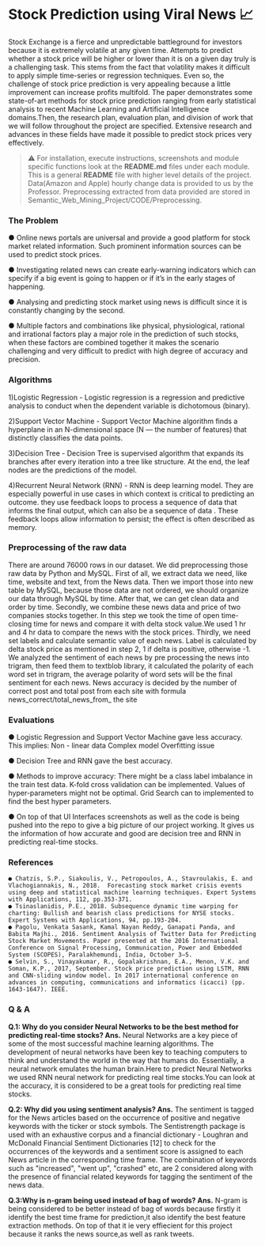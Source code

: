 # Stock Prediction using Viral News :chart_with_upwards_trend: 
Stock Exchange is a fierce and unpredictable battleground for investors because it is extremely volatile at any given time. Attempts to predict whether a stock price will be higher or lower than it is on a given day truly is a challenging task. This stems from the fact that volatility makes it difficult to apply simple time-series or regression techniques. Even so, the challenge of stock price prediction is very appealing because a little improvement can increase profits multifold. The paper demonstrates some state-of-art methods for stock price prediction ranging from early statistical analysis to recent Machine Learning and Artificial Intelligence domains.Then, the research plan, evaluation plan, and division of work that we will follow throughout the project are specified. Extensive research and advances in these fields have made it possible to predict stock prices very effectively.

> :warning: For installation, execute instructions, screenshots and module specific functions look at the **README.md** files under each module.
> This is a general **README** file with higher level details of the project.
> Data(Amazon and Apple) hourly change data is provided to us by the Professor.
> Preprocessing extracted from data provided are stored in Semantic_Web_Mining_Project/CODE/Preprocessing.

### The Problem

● Online news portals are universal and provide a good platform for stock market related information. Such prominent information sources can be used to predict stock prices.

● Investigating related news can create early-warning indicators which can specify if a big event is going to happen or if it’s in the early stages of happening. 

● Analysing and predicting stock market using  news is difficult since it is constantly changing by the second.

● Multiple factors and combinations like physical, physiological, rational and irrational factors play a major role in the prediction of such stocks, when these factors are combined together it makes the scenario challenging and very difficult to predict with high degree of accuracy and precision.


### Algorithms

1)Logistic Regression - Logistic regression is a regression and predictive analysis to conduct when the dependent variable is dichotomous (binary).  

2)Support Vector Machine - Support Vector Machine algorithm finds a hyperplane in an N-dimensional space (N — the number of features) that distinctly classifies the data points.

3)Decision Tree - Decision Tree is supervised algorithm that expands its branches after every iteration into a tree like structure. At the end, the leaf nodes are the predictions of the model.

4)Recurrent Neural Network (RNN) - RNN is deep learning model. They are especially powerful in use cases in which context is critical to predicting an outcome. they use feedback loops to process a sequence of data that informs the final output, which can also be a sequence of data . These feedback loops allow information to persist; the effect is often described as memory.

### Preprocessing of the raw data 
There are around 76000 rows in our dataset.
We did preprocessing those raw data by Python and MySQL.
First of all, we extract data we need, like time, website and text, from the News data. Then we import those into new table by MySQL, because those data are not ordered, we should organize our data through MySQL by time. After that, we can get clean data and order by time. 
Secondly, we combine these news data and price of two companies stocks together.  In this step we took the time of open time-closing time for news and compare it with delta stock value.We used 1 hr and 4 hr data to compare the news with the stock prices. 
Thirdly, we need set labels and calculate semantic value of each news. 
Label is calculated by delta stock price as mentioned in step 2, 1 if delta is positive, otherwise -1. 
We analyzed the sentiment of each news by pre processing the news into trigram, then feed them to textblob library, it calculated the polarity of each word set in trigram, the average polarity of word sets will be the final sentiment for each news. 
News accuracy is decided by the number of correct post and  total post from each site with formula news_correct/total_news_from_ the site 


### Evaluations
● Logistic Regression and Support Vector Machine gave less accuracy. This implies:
Non - linear data
Complex model
Overfitting issue

● Decision Tree and RNN gave the best accuracy.

● Methods to improve accuracy:
There might be a class label imbalance in the train test data. K-fold cross validation can be implemented.
Values of hyper-parameters might not be optimal. Grid Search can to implemented to find the best hyper parameters.  

● On top of that UI Interfaces screenshots as well as the code is being pushed into the repo to give a big picture of our project working. It gives us the information of how accurate and good are decision tree and RNN in predicting real-time stocks.

### References

```
● Chatzis, S.P., Siakoulis, V., Petropoulos, A., Stavroulakis, E. and Vlachogiannakis, N., 2018.  Forecasting stock market crisis events using deep and statistical machine learning techniques. Expert Systems with Applications, 112, pp.353-371.
● Tsinaslanidis, P.E., 2018. Subsequence dynamic time warping for charting: Bullish and bearish class predictions for NYSE stocks. Expert Systems with Applications, 94, pp.193-204.
● Pagolu, Venkata Sasank, Kamal Nayan Reddy, Ganapati Panda, and Babita Majhi., 2016. Sentiment Analysis of Twitter Data for Predicting Stock Market Movements. Paper presented at the 2016 International Conference on Signal Processing, Communication, Power and Embedded System (SCOPES), Paralakhemundi, India, October 3–5.
● Selvin, S., Vinayakumar, R., Gopalakrishnan, E.A., Menon, V.K. and Soman, K.P., 2017, September. Stock price prediction using LSTM, RNN and CNN-sliding window model. In 2017 international conference on advances in computing, communications and informatics (icacci) (pp. 1643-1647). IEEE.
```

### Q & A

**Q.1:  Why do you consider Neural Networks to be the best method for predicting real-time stocks? 
Ans.** Neural Networks are a key piece of some of the most successful machine learning algorithms. The development of neural networks have been key to teaching computers to think and understand the world in the way that humans do. Essentially, a neural network emulates the human brain.Here to predict Neural Networks we used RNN neural network for predicting real time stocks.You can look at the accuracy, it is considered to be a great tools for predicting real time stocks.

**Q.2: Why did you using sentiment analysis?
Ans.** The sentiment is tagged for the News articles based on the occurrence of positive and negative keywords
with the ticker or stock symbols. The Sentistrength package is used with an exhaustive corpus and a financial dictionary - Loughran
and McDonald Financial Sentiment Dictionaries [12] to check for the occurrences of the keywords and a sentiment score is assigned
to each News article in the corresponding time frame. The combination of keywords such as "increased", "went up", "crashed" etc, are
2 considered along with the presence of financial related keywords for tagging the sentiment of the news data.

**Q.3:Why is n-gram being used instead of bag of words?
Ans.** N-gram is being considered to be better instead of bag of words because firstly it identify the best time frame for prediction,it also identify the best feature extraction methods. On top of that it ie very effiecient for this project because it ranks the news source,as well as rank tweets.


